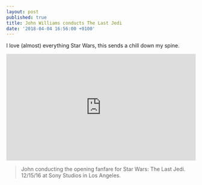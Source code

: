 ```yaml
---
layout: post
published: true
title: John Williams conducts The Last Jedi
date: '2018-04-04 16:56:00 +0100'
---
```


I love (almost) everything Star Wars, this sends a chill down my spine.

<div style="position: relative;padding-bottom: 56.25%;overflow: hidden;">
<iframe src="https://player.vimeo.com/video/252417024" webkitallowfullscreen="" mozallowfullscreen="" allowfullscreen="" data-src="https://player.vimeo.com/video/252417024" frameborder="0" width="100%" style="position: absolute;top: 0;left: 0;width: 100%;height: 100%;"></iframe>
</div>

> John conducting the opening fanfare for Star Wars: The Last Jedi. 12/15/16 at Sony Studios in Los Angeles.

